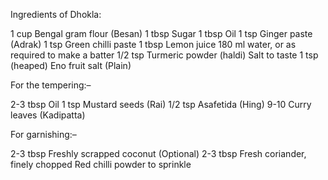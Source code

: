 Ingredients of Dhokla:

1 cup Bengal gram flour (Besan)
1 tbsp Sugar
1 tbsp Oil
1 tsp Ginger paste (Adrak)
1 tsp Green chilli paste
1 tbsp Lemon juice
180 ml water, or as required to make a batter
1/2 tsp Turmeric powder (haldi)
Salt to taste
1 tsp (heaped) Eno fruit salt (Plain)

For the tempering:–

2-3 tbsp Oil
1 tsp Mustard seeds (Rai)
1/2 tsp Asafetida (Hing)
9-10 Curry leaves (Kadipatta)

For garnishing:–
 
2-3 tbsp Freshly scrapped coconut (Optional)
2-3 tbsp Fresh coriander, finely chopped
Red chilli powder to sprinkle